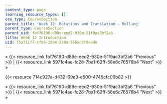 ```yaml
---
content_type: page
learning_resource_types: []
ocw_type: CourseSection
parent_title: 'Week 12: Rotations and Translation - Rolling'
parent_type: CourseSection
parent_uid: fbf76190-d89e-eed2-930e-51f9ac3bf2a6
title: Week 12 Introduction
uid: f5a711f7-cf08-1504-228a-556ad3f8eade
---
```


« {{< resource_link fbf76190-d89e-eed2-930e-51f9ac3bf2a6 "Previous" >}} | {{< resource_link 5971c4ae-fc28-7ba1-62ff-58e6c76576b4 "Next" >}} »

{{< resource 714c927a-d432-69e3-e500-4745cfc06b82 >}}

« {{< resource_link fbf76190-d89e-eed2-930e-51f9ac3bf2a6 "Previous" >}} | {{< resource_link 5971c4ae-fc28-7ba1-62ff-58e6c76576b4 "Next" >}} »